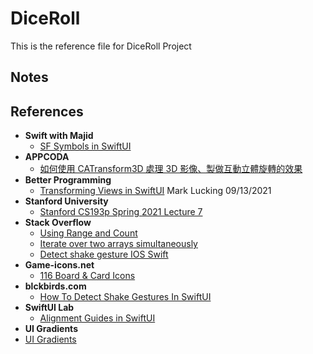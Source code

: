 #  DiceRoll

This is the reference file for DiceRoll Project

## Notes


## References
- **Swift with Majid**
  - [SF Symbols in SwiftUI](https://swiftwithmajid.com/2021/12/21/sf-symbols-in-swiftui/)
- **APPCODA**
  - [如何使用 CATransform3D 處理 3D 影像、製做互動立體旋轉的效果](https://www.appcoda.com.tw/catransform3d/)
- **Better Programming**
  - [Transforming Views in SwiftUI](https://betterprogramming.pub/transforming-views-in-swiftui-2cbb4e7b8b13) Mark Lucking 09/13/2021
- **Stanford University**
  - [Stanford CS193p Spring 2021 Lecture 7](https://www.youtube.com/watch?v=PoeaUMGAx6c&list=PLpGHT1n4-mAsxuRxVPv7kj4-dQYoC3VVu&index=7)
- **Stack Overflow**
  - [Using Range and Count](https://stackoverflow.com/questions/57244713/get-index-in-foreach-in-swiftui)
  - [Iterate over two arrays simultaneously](https://stackoverflow.com/questions/29217690/iterate-over-two-arrays-simultaneously#)
  - [Detect shake gesture IOS Swift](https://stackoverflow.com/questions/33503531/detect-shake-gesture-ios-swift)
- **Game-icons.net**
  - [116 Board & Card Icons](https://game-icons.net/tags/board.html)
- **blckbirds.com**
  - [How To Detect Shake Gestures In SwiftUI](https://blckbirds.com/post/how-to-detect-shake-gestures-in-swiftui/)
- **SwiftUI Lab**
  - [Alignment Guides in SwiftUI](https://swiftui-lab.com/alignment-guides/)
- **UI Gradients**
 - [UI Gradients](https://uigradients.com)
